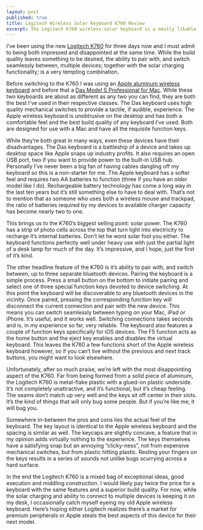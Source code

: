 ```yaml
---
layout: post
published: true
title: Logitech Wireless Solar Keyboard K760 Review
excerpt: The Logitech K760 wireless solar keyboard is a mostly likable keyboard with some very desirable features.
---
```


I’ve been using the new [Logitech K760](http://www.amazon.com/gp/product/B007VL8Y2C/ref=as_li_ss_tl?ie=UTF8&camp=1789&creative=390957&creativeASIN=B007VL8Y2C&linkCode=as2&tag=justidrisc-20) for three days now and I must admit to being both impressed and disappointed at the same time. While the build quality leaves something to be desired, the ability to pair with, and switch seamlessly between, multiple devices; together with the solar charging functionality; is a very tempting combination.

Before switching to the K760 I was using an [Apple aluminum wireless keyboard](http://www.amazon.com/Apple-Wireless-Keyboard-MC184LL-VERSION/dp/B005DLDO4U/?tag=justidrisc-20) and before that a [Das Model S Professional for Mac](http://www.daskeyboard.com/model-s-professional-for-mac/). While these two keyboards are about as different as any two you can find, they are both the best I’ve used in their respective classes. The Das keyboard uses high quality mechanical switches to provide a tactile, if audible, experience. The Apple wireless keyboard is unobtrusive on the desktop and has both a comfortable feel and the best build quality of any keyboard I’ve used. Both are designed for use with a Mac and have all the requisite function keys.

While they’re both great in many ways, even these devices have their disadvantages. The Das keyboard is a battleship of a device and takes up desktop space like Apple snaps up industry profits. It also requires an open USB port, two if you want to provide power to the built-in USB hub. Personally I’ve never been a big fan of having cables dangling off my keyboard so this is a non-starter for me. The Apple keyboard has a softer feel and requires two AA batteries to function (three if you have an older model like I do). Rechargeable battery technology has come a long way in the last ten years but it’s still something else to have to deal with. That’s not to mention that as someone who uses both a wireless mouse and trackpad, the ratio of batteries required by my devices to available charger capacity has become nearly two to one.

This brings us to the K760’s biggest selling point: solar power. The K760 has a strip of photo cells across the top that turn light into electricity to recharge it’s internal batteries. Don’t let he word solar fool you either. The keyboard functions perfectly well under heavy use with just the partial light of a desk lamp for much of the day. It’s impressive, and I hope, just the first of it’s kind.

The other headline feature of the K760 is it’s ability to pair with, and switch between, up to three separate bluetooth devices. Pairing the keyboard is a simple process. Press a small button on the bottom to initiate pairing and select one of three special function keys devoted to device switching. At this point the keyboard will be discoverable to any bluetooth devices in the vicinity. Once paired, pressing the corresponding function key will disconnect the current connection and pair with the new device. This means you can switch seamlessly between typing on your Mac, iPad or iPhone. It’s useful, and it works well. Switching connections takes seconds and is, in my experience so far, very reliable. The keyboard also features a couple of function keys specifically for iOS devices. The F5 function acts as the home button and the eject key enables and disables the virtual keyboard. This leaves the K760 a few functions short of the Apple wireless keyboard however, so if you can’t live without the previous and next track buttons, you might want to look elsewhere.

Unfortunately, after so much praise, we’re left with the most disappointing aspect of the K760. Far from being formed from a solid piece of aluminum, the Logitech K760 is metal-flake plastic with a glued-on plastic underside. It’s not completely unattractive, and it’s functional, but it’s cheap feeling. The seams don’t match up very well and the keys sit off center in their slots. It’s the kind of things that will only bug some people. But if you’re like me, it will bug you.

Somewhere in-between the pros and cons lies the actual feel of the keyboard. The key layout is identical to the Apple wireless keyboard and the spacing is similar as well. The keycaps are slightly concave, a feature that in my opinion adds virtually nothing to the experience. The keys themselves have a satisfying snap but an annoying “clicky-ness”, not from expensive mechanical switches, but from plastic hitting plastic. Resting your fingers on the keys results in a series of sounds not unlike bugs scurrying across a hard surface.

In the end the Logitech K760 is a mixed bag of exceptional ideas, good execution and middling construction. I would likely pay twice the price for a keyboard with the same features and a superior build quality. For now, while the solar charging and ability to connect to multiple devices is keeping it on my desk, I occasionally catch myself eyeing my old Apple wireless keyboard. Here’s hoping either Logitech realizes there’s a market for premium peripherals or Apple steals the best aspects of this device for their next model.








